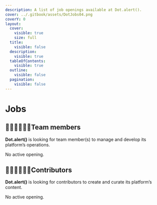 ```yaml
---
description: A list of job openings available at Dot.alert().
cover: ../.gitbook/assets/DotJobs04.png
coverY: 0
layout:
  cover:
    visible: true
    size: full
  title:
    visible: false
  description:
    visible: true
  tableOfContents:
    visible: true
  outline:
    visible: false
  pagination:
    visible: false
---
```


# Jobs

## 👩🏿‍💻👨🏼‍💻**Team members**

**Dot.alert()** is looking for team member(s) to manage and develop its platform’s operations.

No active opening.



## 👨🏻‍💼👩🏾‍💼Contributors

**Dot.alert()** is looking for contributors to create and curate its platform’s content.

No active opening.

